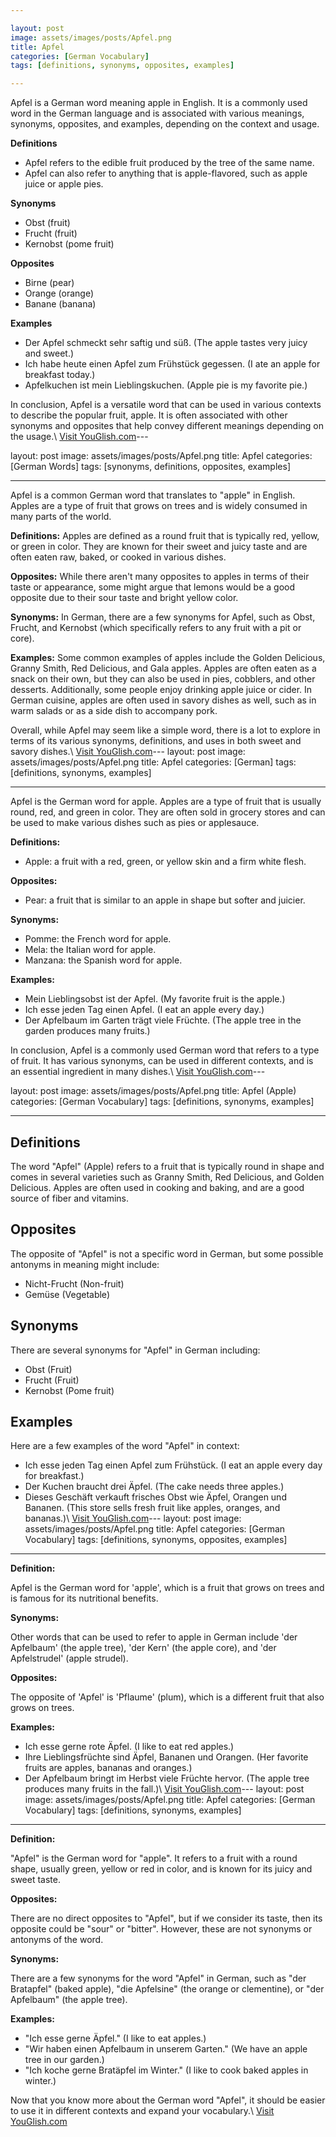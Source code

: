 ```yaml
---

layout: post
image: assets/images/posts/Apfel.png
title: Apfel
categories: [German Vocabulary]
tags: [definitions, synonyms, opposites, examples]

---
```


Apfel is a German word meaning apple in English. It is a commonly used word in the German language and is associated with various meanings, synonyms, opposites, and examples, depending on the context and usage.

**Definitions**

- Apfel refers to the edible fruit produced by the tree of the same name.
- Apfel can also refer to anything that is apple-flavored, such as apple juice or apple pies.

**Synonyms**

- Obst (fruit)
- Frucht (fruit)
- Kernobst (pome fruit)

**Opposites**

- Birne (pear)
- Orange (orange)
- Banane (banana)

**Examples**

- Der Apfel schmeckt sehr saftig und süß. (The apple tastes very juicy and sweet.)
- Ich habe heute einen Apfel zum Frühstück gegessen. (I ate an apple for breakfast today.)
- Apfelkuchen ist mein Lieblingskuchen. (Apple pie is my favorite pie.)

In conclusion, Apfel is a versatile word that can be used in various contexts to describe the popular fruit, apple. It is often associated with other synonyms and opposites that help convey different meanings depending on the usage.\ <a id="yg-widget-0" class="youglish-widget" data-query="Apfel" data-lang="german" data-components="8412" data-auto-start="0" data-bkg-color="theme_light" data-title="How%20to%20pronounce%20Apfel%20in%20German"  rel="nofollow" href="https://youglish.com">Visit YouGlish.com</a><script async src="https://youglish.com/public/emb/widget.js" charset="utf-8"></script>---

layout: post
image: assets/images/posts/Apfel.png
title: Apfel
categories: [German Words]
tags: [synonyms, definitions, opposites, examples]

---

Apfel is a common German word that translates to "apple" in English. Apples are a type of fruit that grows on trees and is widely consumed in many parts of the world. 

**Definitions:** Apples are defined as a round fruit that is typically red, yellow, or green in color. They are known for their sweet and juicy taste and are often eaten raw, baked, or cooked in various dishes.

**Opposites:** While there aren't many opposites to apples in terms of their taste or appearance, some might argue that lemons would be a good opposite due to their sour taste and bright yellow color.

**Synonyms:** In German, there are a few synonyms for Apfel, such as Obst, Frucht, and Kernobst (which specifically refers to any fruit with a pit or core).

**Examples:** Some common examples of apples include the Golden Delicious, Granny Smith, Red Delicious, and Gala apples. Apples are often eaten as a snack on their own, but they can also be used in pies, cobblers, and other desserts. Additionally, some people enjoy drinking apple juice or cider. In German cuisine, apples are often used in savory dishes as well, such as in warm salads or as a side dish to accompany pork. 

Overall, while Apfel may seem like a simple word, there is a lot to explore in terms of its various synonyms, definitions, and uses in both sweet and savory dishes.\ <a id="yg-widget-0" class="youglish-widget" data-query="Apfel" data-lang="german" data-components="8412" data-auto-start="0" data-bkg-color="theme_light" data-title="How%20to%20pronounce%20Apfel%20in%20German"  rel="nofollow" href="https://youglish.com">Visit YouGlish.com</a><script async src="https://youglish.com/public/emb/widget.js" charset="utf-8"></script>---
layout: post
image: assets/images/posts/Apfel.png
title: Apfel
categories: [German]
tags: [definitions, synonyms, examples]

---

Apfel is the German word for apple. Apples are a type of fruit that is usually round, red, and green in color. They are often sold in grocery stores and can be used to make various dishes such as pies or applesauce.

**Definitions:**

- Apple: a fruit with a red, green, or yellow skin and a firm white flesh.

**Opposites:**

- Pear: a fruit that is similar to an apple in shape but softer and juicier.

**Synonyms:**

- Pomme: the French word for apple.
- Mela: the Italian word for apple.
- Manzana: the Spanish word for apple.

**Examples:**

- Mein Lieblingsobst ist der Apfel. (My favorite fruit is the apple.)
- Ich esse jeden Tag einen Apfel. (I eat an apple every day.)
- Der Apfelbaum im Garten trägt viele Früchte. (The apple tree in the garden produces many fruits.)

In conclusion, Apfel is a commonly used German word that refers to a type of fruit. It has various synonyms, can be used in different contexts, and is an essential ingredient in many dishes.\ <a id="yg-widget-0" class="youglish-widget" data-query="Apfel" data-lang="german" data-components="8412" data-auto-start="0" data-bkg-color="theme_light" data-title="How%20to%20pronounce%20Apfel%20in%20German"  rel="nofollow" href="https://youglish.com">Visit YouGlish.com</a><script async src="https://youglish.com/public/emb/widget.js" charset="utf-8"></script>---

layout: post
image: assets/images/posts/Apfel.png
title: Apfel (Apple)
categories: [German Vocabulary]
tags: [definitions, synonyms, examples]

---

## Definitions

The word "Apfel" (Apple) refers to a fruit that is typically round in shape and comes in several varieties such as Granny Smith, Red Delicious, and Golden Delicious. Apples are often used in cooking and baking, and are a good source of fiber and vitamins.

## Opposites

The opposite of "Apfel" is not a specific word in German, but some possible antonyms in meaning might include:

- Nicht-Frucht (Non-fruit)
- Gemüse (Vegetable)

## Synonyms

There are several synonyms for "Apfel" in German including:

- Obst (Fruit)
- Frucht (Fruit)
- Kernobst (Pome fruit)

## Examples

Here are a few examples of the word "Apfel" in context:

- Ich esse jeden Tag einen Apfel zum Frühstück. (I eat an apple every day for breakfast.)
- Der Kuchen braucht drei Äpfel. (The cake needs three apples.)
- Dieses Geschäft verkauft frisches Obst wie Äpfel, Orangen und Bananen. (This store sells fresh fruit like apples, oranges, and bananas.)\ <a id="yg-widget-0" class="youglish-widget" data-query="Apfel" data-lang="german" data-components="8412" data-auto-start="0" data-bkg-color="theme_light" data-title="How%20to%20pronounce%20Apfel%20in%20German"  rel="nofollow" href="https://youglish.com">Visit YouGlish.com</a><script async src="https://youglish.com/public/emb/widget.js" charset="utf-8"></script>---
layout: post
image: assets/images/posts/Apfel.png
title: Apfel
categories: [German Vocabulary]
tags: [definitions, synonyms, opposites, examples]
---

**Definition:** 

Apfel is the German word for 'apple', which is a fruit that grows on trees and is famous for its nutritional benefits.

**Synonyms:**

Other words that can be used to refer to apple in German include 'der Apfelbaum' (the apple tree), 'der Kern' (the apple core), and 'der Apfelstrudel' (apple strudel).

**Opposites:**

The opposite of 'Apfel' is 'Pflaume' (plum), which is a different fruit that also grows on trees. 

**Examples:**

- Ich esse gerne rote Äpfel. (I like to eat red apples.)
- Ihre Lieblingsfrüchte sind Äpfel, Bananen und Orangen. (Her favorite fruits are apples, bananas and oranges.)
- Der Apfelbaum bringt im Herbst viele Früchte hervor. (The apple tree produces many fruits in the fall.)\ <a id="yg-widget-0" class="youglish-widget" data-query="Apfel" data-lang="german" data-components="8412" data-auto-start="0" data-bkg-color="theme_light" data-title="How%20to%20pronounce%20Apfel%20in%20German"  rel="nofollow" href="https://youglish.com">Visit YouGlish.com</a><script async src="https://youglish.com/public/emb/widget.js" charset="utf-8"></script>---
layout: post
image: assets/images/posts/Apfel.png
title: Apfel
categories: [German Vocabulary]
tags: [definitions, synonyms, examples]

---

**Definition:**

"Apfel" is the German word for "apple". It refers to a fruit with a round shape, usually green, yellow or red in color, and is known for its juicy and sweet taste.

**Opposites:**

There are no direct opposites to "Apfel", but if we consider its taste, then its opposite could be "sour" or "bitter". However, these are not synonyms or antonyms of the word.

**Synonyms:**

There are a few synonyms for the word "Apfel" in German, such as "der Bratapfel" (baked apple), "die Apfelsine" (the orange or clementine), or "der Apfelbaum" (the apple tree).

**Examples:**

- "Ich esse gerne Äpfel." (I like to eat apples.)
- "Wir haben einen Apfelbaum in unserem Garten." (We have an apple tree in our garden.)
- "Ich koche gerne Bratäpfel im Winter." (I like to cook baked apples in winter.)

Now that you know more about the German word "Apfel", it should be easier to use it in different contexts and expand your vocabulary.\ <a id="yg-widget-0" class="youglish-widget" data-query="Apfel" data-lang="german" data-components="8412" data-auto-start="0" data-bkg-color="theme_light" data-title="How%20to%20pronounce%20Apfel%20in%20German"  rel="nofollow" href="https://youglish.com">Visit YouGlish.com</a><script async src="https://youglish.com/public/emb/widget.js" charset="utf-8"></script>